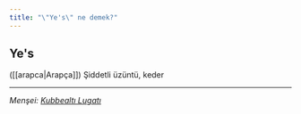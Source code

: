 ```yaml
---
title: "\"Ye's\" ne demek?"
---
```


## Ye's
([[arapca|Arapça]]) Şiddetli üzüntü, keder

---
*Menşei: [Kubbealtı Lugatı](https://www.lugatim.com/s/Yeis)*